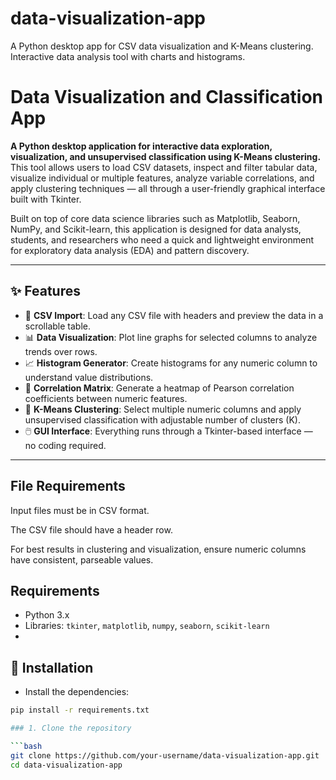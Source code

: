 # data-visualization-app
A Python desktop app for CSV data visualization and K-Means clustering. Interactive data analysis tool with charts and histograms.
# Data Visualization and Classification App

**A Python desktop application for interactive data exploration, visualization, and unsupervised classification using K-Means clustering.**  
This tool allows users to load CSV datasets, inspect and filter tabular data, visualize individual or multiple features, analyze variable correlations, and apply clustering techniques — all through a user-friendly graphical interface built with Tkinter.

Built on top of core data science libraries such as Matplotlib, Seaborn, NumPy, and Scikit-learn, this application is designed for data analysts, students, and researchers who need a quick and lightweight environment for exploratory data analysis (EDA) and pattern discovery.

---

## ✨ Features

- 📁 **CSV Import**: Load any CSV file with headers and preview the data in a scrollable table.
- 📊 **Data Visualization**: Plot line graphs for selected columns to analyze trends over rows.
- 📈 **Histogram Generator**: Create histograms for any numeric column to understand value distributions.
- 🔗 **Correlation Matrix**: Generate a heatmap of Pearson correlation coefficients between numeric features.
- 🧠 **K-Means Clustering**: Select multiple numeric columns and apply unsupervised classification with adjustable number of clusters (K).
- 🖱️ **GUI Interface**: Everything runs through a Tkinter-based interface — no coding required.

---
## File Requirements
Input files must be in CSV format.

The CSV file should have a header row.

For best results in clustering and visualization, ensure numeric columns have consistent, parseable values.

## Requirements

- Python 3.x
- Libraries: `tkinter`, `matplotlib`, `numpy`, `seaborn`, `scikit-learn`
- 
## 🔧 Installation
- Install the dependencies:
```bash
pip install -r requirements.txt

### 1. Clone the repository

```bash
git clone https://github.com/your-username/data-visualization-app.git
cd data-visualization-app

